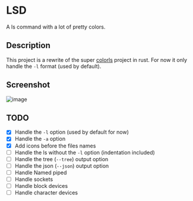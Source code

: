 # LSD

A ls command with a lot of pretty colors.

## Description

This project is a rewrite of the super [colorls](https://github.com/athityakumar/colorls)
project in rust. For now it only handle the `-l` format (used by default).

## Screenshot

![image](https://raw.githubusercontent.com/Peltoche/lsd/assets/screen_lsd.png)

## TODO

- [x] Handle the `-l` option (used by default for now)
- [x] Handle the `-a` option
- [x] Add icons before the files names
- [ ] Handle the ls without the `-l` option (indentation included)
- [ ] Handle the tree (`--tree`) output option
- [ ] Handle the json (`--json`) output option
- [ ] Handle Named piped
- [ ] Handle sockets
- [ ] Handle block devices
- [ ] Handle character devices
